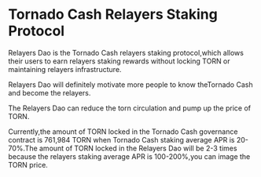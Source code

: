 # Tornado Cash Relayers Staking Protocol

Relayers Dao is the Tornado Cash relayers staking protocol,which allows their users to earn relayers staking rewards without locking TORN or maintaining relayers infrastructure.

Relayers Dao will definitely motivate more people to know theTornado Cash and become the relayers.

The Relayers Dao can reduce the torn circulation and pump up the price of TORN.

Currently,the amount of TORN locked in the Tornado Cash governance contract is 761,984 TORN when Tornado Cash staking average APR is 20-70%.The amount of TORN locked in the Relayers Dao will be 2-3 times because the relayers staking average APR is 100-200%,you can image the TORN price.
